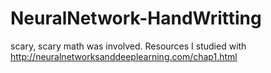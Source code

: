 # NeuralNetwork-HandWritting
scary, scary math was involved. Resources I studied with http://neuralnetworksanddeeplearning.com/chap1.html

